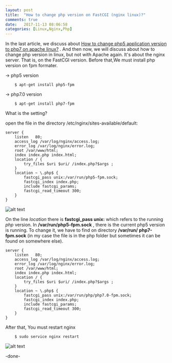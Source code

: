 ```yaml
---
layout: post
title:  "How to change php version on FastCGI (nginx linux)?"
comments: true
date:   2017-11-13 08:06:58
categories: [Linux,Nginx,Php]
---
```

In the last article, we discuss about [How to change php5 application version to php7 on apache linux?]({{site.url}}/linux/apache/php/2017/09/04/artikel-2/) .  And then now, we will discuss about how to change php version in linux, but not with Apache again. It's about the nginx server. That is, on the FastCGI version.
Before that,We must install php version on fpm formater.

->  php5 version

        $ apt-get install php5-fpm 

-> php7.0 version

        $ apt-get install php7-fpm 


What is the setting?

open the file in the directory /etc/nginx/sites-available/default:

    server {
        listen   80;
        access_log /var/log/nginx/access.log;
        error_log /var/log/nginx/error.log;
        root /var/www/html;
        index index.php index.html;
        location / {
            try_files $uri $uri/ /index.php?$args ;
        }
        location ~ \.php$ {
            fastcgi_pass unix:/var/run/php5-fpm.sock;
            fastcgi_index index.php;
            include fastcgi_params;
            fastcgi_read_timeout 300;
        }
    }


![alt text][gambar2]

[gambar2]:{{site.urlimg}}img-13nov2017-2.png "view php5"


On the line  _location_ there is  __fastcgi_pass unix:__  which refers to the running _php_ version. In __/var/run/php5-fpm.sock__ , there is the current php5 version is running. To change it, we have to find on directory __/var/run/__   __php7-fpm.sock__ (in my case the file is in the php folder but sometimes it can be found on somewhere else).

    server {
        listen   80;
        access_log /var/log/nginx/access.log;
        error_log /var/log/nginx/error.log;
        root /var/www/html;
        index index.php index.html;
        location / {
            try_files $uri $uri/ /index.php?$args ;
        }
        location ~ \.php$ {
            fastcgi_pass unix:/var/run/php/php7.0-fpm.sock;
            fastcgi_index index.php;
            include fastcgi_params;
            fastcgi_read_timeout 300;
        }
    }

After that, You must restart nginx

        $ sudo service nginx restart

![alt text][gambar]

[gambar]:{{site.urlimg}}img-13nov2017-1.png "view php7"

-done-